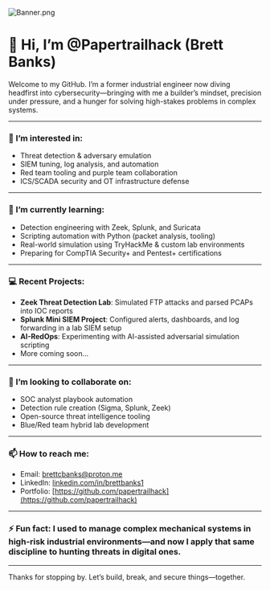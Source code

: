 ![Banner](.Papertrailhackbanner).png



# 👋 Hi, I’m @Papertrailhack (Brett Banks)

Welcome to my GitHub. I’m a former industrial engineer now diving headfirst into cybersecurity—bringing with me a builder’s mindset, precision under pressure, and a hunger for solving high-stakes problems in complex systems.

---

### 👀 I’m interested in:
- Threat detection & adversary emulation  
- SIEM tuning, log analysis, and automation  
- Red team tooling and purple team collaboration  
- ICS/SCADA security and OT infrastructure defense  

---

### 🌱 I’m currently learning:
- Detection engineering with Zeek, Splunk, and Suricata  
- Scripting automation with Python (packet analysis, tooling)  
- Real-world simulation using TryHackMe & custom lab environments  
- Preparing for CompTIA Security+ and Pentest+ certifications  

---

### 💻 Recent Projects:
- **Zeek Threat Detection Lab**: Simulated FTP attacks and parsed PCAPs into IOC reports  
- **Splunk Mini SIEM Project**: Configured alerts, dashboards, and log forwarding in a lab SIEM setup  
- **AI-RedOps**: Experimenting with AI-assisted adversarial simulation scripting  
- More coming soon...

---

### 💞️ I’m looking to collaborate on:
- SOC analyst playbook automation  
- Detection rule creation (Sigma, Splunk, Zeek)  
- Open-source threat intelligence tooling  
- Blue/Red team hybrid lab development  

---

### 📫 How to reach me:
- Email: brettcbanks@proton.me  
- LinkedIn: [linkedin.com/in/brettbanks1](https://www.linkedin.com/in/brettbanks1)  
- Portfolio: [https://github.com/papertrailhack](https://github.com/papertrailhack)

---

### ⚡ Fun fact: I used to manage complex mechanical systems in high-risk industrial environments—and now I apply that same discipline to hunting threats in digital ones.

---

Thanks for stopping by. Let’s build, break, and secure things—together.
